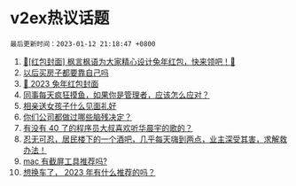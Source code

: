 # v2ex热议话题

`最后更新时间：2023-01-12 21:18:47 +0800`

1. [🧧[红包封面] 枫言枫语为大家精心设计兔年红包，快来领吧！🐰](https://www.v2ex.com/t/908405)
1. [以后买房子都要靠自己吗](https://www.v2ex.com/t/908324)
1. [🐰 2023 兔年红包封面](https://www.v2ex.com/t/908354)
1. [同事每天疯狂摸鱼，如果你是管理者，应该怎么应对？](https://www.v2ex.com/t/908325)
1. [相亲送女孩子什么见面礼好](https://www.v2ex.com/t/908322)
1. [你们公司都做过哪些脑残决定？](https://www.v2ex.com/t/908301)
1. [有没有 40 了的程序员大叔喜欢听华晨宇的歌的？](https://www.v2ex.com/t/908412)
1. [忍无可忍，居民楼下的一个酒吧，几乎每天嗨到两点，业主深受其害，求解救办法！](https://www.v2ex.com/t/908363)
1. [mac 有截屏工具推荐吗?](https://www.v2ex.com/t/908385)
1. [想换车了， 2023 年有什么推荐的吗？](https://www.v2ex.com/t/908352)

